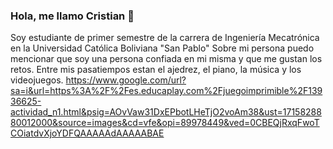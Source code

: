 ### Hola, me llamo Cristian 👋
 Soy estudiante de primer semestre de la carrera de Ingeniería Mecatrónica en la Universidad Católica Boliviana "San Pablo"
 Sobre mi persona puedo mencionar que soy una persona confiada en mi misma y que me gustan los retos. Entre mis pasatiempos estan el ajedrez, el piano, la música y los videojuegos.
https://www.google.com/url?sa=i&url=https%3A%2F%2Fes.educaplay.com%2Fjuegoimprimible%2F13936625-actividad_n1.html&psig=AOvVaw31DxEPbotLHeTjO2voAm38&ust=1715828880012000&source=images&cd=vfe&opi=89978449&ved=0CBEQjRxqFwoTCOiatdvXjoYDFQAAAAAdAAAAABAE
